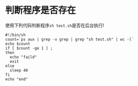 # 判断程序是否存在

使用下列代码判断程序`sh test.sh`是否在后台执行!

```text
#!/bin/sh
count=`ps aux | grep -v grep | grep "sh test.sh" | wc -l`
echo $count
if [ $count -ge 1 ] ;
then
  echo "faild"
  exit
else
  sleep 40
fi
echo "end"
```


